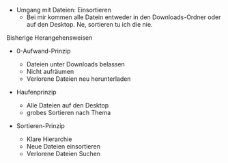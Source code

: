 

-   Umgang mit Dateien: Einsortieren
    -   Bei mir kommen alle Datein entweder in den Downloads-Ordner oder auf den Desktop. Ne, sortieren tu ich die nie.

Bisherige Herangehensweisen

-   0-Aufwand-Prinzip
    -   Dateien unter Downloads belassen
    -   Nicht aufräumen
    -   Verlorene Dateien neu herunterladen

-   Haufenprinzip
    -   Alle Dateien auf den Desktop
    -   grobes Sortieren nach Thema

-   Sortieren-Prinzip
    -   Klare Hierarchie
    -   Neue Dateien einsortieren
    -   Verlorene Dateien Suchen
